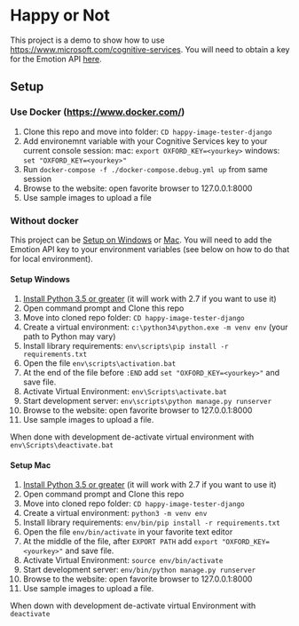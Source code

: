 # Happy or Not

This project is a demo to show how to use https://www.microsoft.com/cognitive-services.  You will need to obtain a key for the Emotion API [here](https://www.microsoft.com/cognitive-services/en-US/subscriptions).


## Setup
### Use Docker (https://www.docker.com/) 
1. Clone this repo and move into folder: ```CD happy-image-tester-django```
2. Add environemnt variable with your Cognitive Services key to your current console session:
    mac: ```export OXFORD_KEY=<yourkey>```
    windows: ```set "OXFORD_KEY=<yourkey>"```
3. Run ```docker-compose -f ./docker-compose.debug.yml up``` from same session
4. Browse to the website: open favorite browser to 127.0.0.1:8000
5. Use sample images to upload a file

### Without docker
This project can be [Setup on Windows](#setup-windows) or [Mac](#setup-mac).  You will need to add the Emotion API key to your environment variables (see below on how to do that for local environment). 

#### Setup Windows
1. [Install Python 3.5 or greater](https://www.python.org/downloads/) (it will work with 2.7 if you want to use it)
2. Open command prompt and Clone this repo
3. Move into cloned repo folder: ```CD happy-image-tester-django```
4. Create a virtual environment: ```c:\python34\python.exe -m venv env```  (your path to Python may vary)
5. Install library requirements: ```env\scripts\pip install -r requirements.txt```
6. Open the file ```env\scripts\activation.bat``` 
7. At the end of the file before ```:END``` add  ```set "OXFORD_KEY=<yourkey>"``` and save file.
8. Activate Virtual Environment: ```env\Scripts\activate.bat```
9. Start development server: ```env\scripts\python manage.py runserver```
10. Browse to the website: open favorite browser to 127.0.0.1:8000
11. Use sample images to upload a file.

When done with development de-activate virtual environment with ```env\Scripts\deactivate.bat```

#### Setup Mac
1. [Install Python 3.5 or greater](https://www.python.org/downloads/) (it will work with 2.7 if you want to use it)
2. Open command prompt and Clone this repo
3. Move into cloned repo folder: ```CD happy-image-tester-django```
4. Create a virtual environment: ```python3 -m venv env```
5. Install library requirements: ```env/bin/pip install -r requirements.txt```
6. Open the file ```env/bin/activate``` in your favorite text editor
7. At the middle of the file, after  ```EXPORT PATH``` add  ```export "OXFORD_KEY=<yourkey>"``` and save file.
8. Activate Virtual Environment: ```source env/bin/activate```
9. Start development server: ```env/bin/python manage.py runserver```
10. Browse to the website: open favorite browser to 127.0.0.1:8000
11. Use sample images to upload a file.

When down with development de-activate virtual Environment with ```deactivate```





